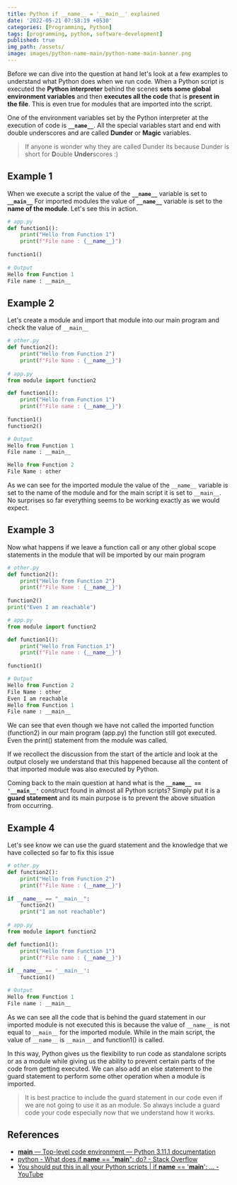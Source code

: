 ```yaml
---
title: Python if __name__ = '__main__' explained
date: '2022-05-21 07:58:19 +0530'
categories: [Programming, Python]
tags: [programming, python, software-development]
published: true
img_path: /assets/
image: images/python-name-main/python-name-main-banner.png
---
```


Before we can dive into the question at hand let's look at a few examples to understand what Python does when we run code. When a Python script is executed the **Python interpreter** behind the scenes **sets some global environment variables** and then **executes all the code** that is **present in the file**. This is even true for modules that are imported into the script.

One of the environment variables set by the Python interpreter at the execution of code is **`__name__`**. All the special variables start and end with double underscores and are called **Dunder** or **Magic** variables.

> If anyone is wonder why they are called Dunder its because Dunder is short for **D**ouble **Under**scores :)

## Example 1

When we execute a script the value of the **`__name__`** variable is set to **`__main__`** For imported modules the value of **`__name__`** variable is set to the **name of the module**. Let's see this in action.

```python
# app.py
def function1():
    print("Hello from Function 1")
    print(f"File name : {__name__}")
    
function1()
    
# Output
Hello from Function 1
File name : __main__
```

## Example 2

Let's create a module and import that module into our main program and check the value of `__main__`

```python
# other.py
def function2():
    print("Hello from Function 2")
    print(f"File Name : {__name__}")
    
# app.py
from module import function2

def function1():
    print("Hello from Function 1")
    print(f"File name : {__name__}")
    
function1()
function2()

# Output
Hello from Function 1
File name : __main__

Hello from Function 2
File Name : other
```

As we can see for the imported module the value of the `__name__` variable is set to the name of the module and for the main script it is set to `__main__`. No surprises so far everything seems to be working exactly as we would expect.

## Example 3

Now what happens if we leave a function call or any other global scope statements in the module that will be imported by our main program

```python
# other.py
def function2():
    print("Hello from Function 2")
    print(f"File Name : {__name__}")
    
function2()
print("Even I am reachable")

# app.py
from module import function2

def function1():
    print("Hello from Function 1")
    print(f"File name : {__name__}")
    
function1()

# Output
Hello from Function 2
File Name : other
Even I am reachable
Hello from Function 1
File name : __main__
```

We can see that even though we have not called the imported function (function2) in our main program (app.py) the function still got executed. Even the print() statement from the module was called.

If we recollect the discussion from the start of the article and look at the output closely we understand that this happened because all the content of that imported module was also executed by Python.

Coming back to the main question at hand what is the **`__name__ == '__main__'`** construct found in almost all Python scripts? Simply put it is a **guard statement** and its main purpose is to prevent the above situation from occurring.

## Example 4

Let's see know we can use the guard statement and the knowledge that we have collected so far to fix this issue

```python
# other.py
def function2():
    print("Hello from Function 2")
    print(f"File Name : {__name__}")
    
if __name__ == "__main__":
    function2()
    print("I am not reachable")
    
# app.py
from module import function2

def function1():
    print("Hello from Function 1")
    print(f"File name : {__name__}")
    
if __name__ == '__main__':
    function1()

# Output
Hello from Function 1
File name : __main__
```

As we can see all the code that is behind the guard statement in our imported module is not executed this is because the value of `__name__` is not equal to `__main__` for the imported module. While in the main script, the value of `__name__` is `__main__` and function1() is called.

In this way, Python gives us the flexibility to run code as standalone scripts or as a module while giving us the ability to prevent certain parts of the code from getting executed. We can also add an else statement to the guard statement to perform some other operation when a module is imported.

> It is best practice to include the guard statement in our code even if we are not going to use it as an module. So always include a guard code your code especially now that we understand how it works.

## References

- [__main__ — Top-level code environment — Python 3.11.1 documentation](https://docs.python.org/3/library/__main__.html)
- [python - What does if __name__ == "__main__": do? - Stack Overflow](https://stackoverflow.com/questions/419163/what-does-if-name-main-do)
- [You should put this in all your Python scripts \| if __name__ == '__main__': ... - YouTube](https://www.youtube.com/watch?v=g_wlZ9IhbTs)